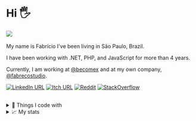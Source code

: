 # Hi 🖐

<img src="https://komarev.com/ghpvc/?username=pferreirafabricio&color=000000&style=flat-square">

My name is Fabrício I've been living in São Paulo, Brazil.

I have been working with .NET, PHP, and JavaScript for more than 4 years.

Currently, I am working at [@becomex](https://github.com/becomex) and at my own company, [@fabrecostudio](https://github.com/fabrecostudio).

[![LinkedIn URL](https://img.shields.io/badge/LinkedIn-0077B5?style=for-the-badge&logo=linkedin&logoColor=white&color=black)](https://www.linkedin.com/in/pferreirafabricio/)
[![Itch URL](https://img.shields.io/badge/Itch.io-FA5C5C?style=for-the-badge&logo=itchdotio&logoColor=white&color=black)](https://pferreirafabricio.itch.io/)
[![Reddit](https://img.shields.io/badge/Reddit-FF4500?style=for-the-badge&logo=reddit&logoColor=white&color=black)](https://www.reddit.com/user/pferreirafabricio)
[![StackOverflow](https://img.shields.io/badge/Stack_Overflow-FE7A16?style=for-the-badge&logo=stack-overflow&logoColor=white&color=black)](https://stackoverflow.com/users/12542704/fabr%c3%adcio-pinto)

<br/>
<details>
  <summary>🧰 Things I code with</summary>
  
  ![C#](https://img.shields.io/badge/C%23-239120?style=for-the-badge&logo=c-sharp&logoColor=white)
  ![JavaScript](https://img.shields.io/badge/JavaScript-323330?style=for-the-badge&logo=javascript&logoColor=F7DF1E)
  ![PHP](https://img.shields.io/badge/PHP-777BB4?style=for-the-badge&logo=php&logoColor=white)
  ![MongoDB](https://img.shields.io/badge/MongoDB-4EA94B?style=for-the-badge&logo=mongodb&logoColor=white)
  ![MySQL](https://img.shields.io/badge/MySQL-00000F?style=for-the-badge&logo=mysql&logoColor=white)
  ![Unity](https://img.shields.io/badge/Unity-100000?style=for-the-badge&logo=unity&logoColor=white)
  
  ![.NET](https://img.shields.io/badge/.NET-5C2D91?style=for-the-badge&logo=.net&logoColor=white)
  ![Vue.JS](https://img.shields.io/badge/Vue.js-35495E?style=for-the-badge&logo=vue.js&logoColor=4FC08D)
  ![React](https://img.shields.io/badge/React-20232A?style=for-the-badge&logo=react&logoColor=61DAFB)
  ![Vuetify](https://img.shields.io/badge/Vuetify-1867C0?style=for-the-badge&logo=vuetify&logoColor=white)
  ![Laravel](https://img.shields.io/badge/Laravel-FF2D20?style=for-the-badge&logo=laravel&logoColor=white)
  ![NextJS](https://img.shields.io/badge/next%20js-000000?style=for-the-badge&logo=nextdotjs&logoColor=white)
  ![NuxtJS](https://img.shields.io/badge/nuxt%20js-00C58E?style=for-the-badge&logo=nuxtdotjs&logoColor=white)
  
  ![Git](https://img.shields.io/badge/GIT-E44C30?style=for-the-badge&logo=git&logoColor=white)
  ![GitHub](https://img.shields.io/badge/GitHub-100000?style=for-the-badge&logo=github&logoColor=white)
  ![PowerShell](https://img.shields.io/badge/powershell-5391FE?style=for-the-badge&logo=powershell&logoColor=white)  
</details>

<details>
  <summary>📈 My stats</summary>

  <img align="right" src="https://github-readme-stats.vercel.app/api/top-langs/?username=pferreirafabricio&langs_count=4&hide=hlsl,shaderlab,jupyter%20notebook,css,html,tex&theme=dark" />
  <img align="left" width="450" src="./github-metrics.svg" />
</details>




